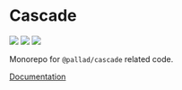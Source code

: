 <p align="center">
	<h1>Cascade</h1>
	<img src="https://circleci.com/gh/pallad-ts/cascade/tree/master.svg?style=svg" />
	<img src="https://badge.fury.io/js/@pallad%2Fcascade.svg" />
	<img src="https://img.shields.io/badge/License-MIT-green.svg"/>
</p>

Monorepo for `@pallad/cascade` related code.

[Documentation](./packages/core/)

